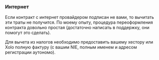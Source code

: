 ### Интернет

Если контракт с интернет провайдером подписан не вами, то вычитать эти траты не получится. По моему опыту, 
процедура переоформления контракта довольно простая (достаточно написать в поддержку, они помогут это сделать).

Для вычета из налогов необходимо предоставить вашему хестору или Xolo полную фактуру (с вашим NIE, полным именем и
адресом регистрации аутономо).
